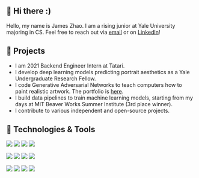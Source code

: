 ## 👋 Hi there :)
Hello, my name is James Zhao. I am a rising junior at Yale University majoring in CS. Feel free to reach out via [email](mailto:jamesjdzhao@gmail.com) or on [LinkedIn](https://www.linkedin.com/in/jd-zhao/)!

## 🌱 Projects
* I am 2021 Backend Engineer Intern at Tatari.
* I develop deep learning models predicting portrait aesthetics as a Yale Undergraduate Research Fellow.
* I code Generative Adversarial Networks to teach computers how to paint realistic artwork. The portfolio is [here](https://drive.google.com/drive/folders/1GKu54rYu8VgUWHUUehP1eEB96tCP5YIe).
* I build data pipelines to train machine learning models, starting from my days at MIT Beaver Works Summer Institute (3rd place winner).
* I contribute to various independent and open-source projects. 

## 🔧 Technologies & Tools
![](https://img.shields.io/badge/Code-Python-blue?style=flat-square&logo=python&logoColor=white)
![](https://img.shields.io/badge/Code-Java-blue?style=flat-square&logo=java&logoColor=white)
![](https://img.shields.io/badge/Code-SQL-blue?style=flat-square&logo=sql&logoColor=white)
![](https://img.shields.io/badge/Code-R-blue?style=flat-square&logo=r&logoColor=white)

![](https://img.shields.io/badge/Library-Scikit-Learn-re?style=flat-square&logo=sklearn&logoColor=white)
![](https://img.shields.io/badge/Library-PyTorch-red?style=flat-square&logo=pytorch&logoColor=white)
![](https://img.shields.io/badge/Library-Pandas-red?style=flat-square&logo=pandas&logoColor=white)
![](https://img.shields.io/badge/Library-NumPy-red?style=flat-square&logo=numpy&logoColor=white)

![](https://img.shields.io/badge/Skills-AWS-green?style=flat-square&logo=cloud&logoColor=white)
![](https://img.shields.io/badge/Skills-Docker-green?style=flat-square&logo=docker&logoColor=white)
![](https://img.shields.io/badge/Skills-Kubernetes-green?style=flat-square&logo=kubernetes&logoColor=white)
![](https://img.shields.io/badge/Skills-RESTful%20API-green?style=flat-square&logo=api&logoColor=white)
